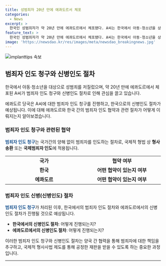 ```yaml
---
title: 성범죄자 20년 만에 에콰도르서 체포
categories:
  - News
excerpt: >
  한국인 성범죄자가 약 20년 만에 에콰도르에서 체포됐다. A씨는 한국에서 아동·청소년을 상대로 성범죄를 저지른 이력이 있으며, 5가지 혐의에 대해 기소 중지된 상태였다. A씨의 폭력성과 증거가 확인되었으며, 한국 법무부는 A씨에 대한 범죄인 인도 청구를 진행 중이다. 에콰도르 당국은 피구금자 신병을 한국으로 넘기기 위한 절차를 밟을 예정이다. A씨는 2006년 불법으로 에콰도르에 입국한 것으로 추정되며, 현지에서 사업을 운영하고 있었다. #에콰도르 #아동성범죄자
feature_text: >
  한국인 성범죄자가 약 20년 만에 에콰도르에서 체포됐다. A씨는 한국에서 아동·청소년을 상대로 성범죄를 저지른 이력이 있으며, 5가지 혐의에 대해 기소 중지된 상태였다. A씨의 폭력성과 증거가 확인되었으며, 한국 법무부는 A씨에 대한 범죄인 인도 청구를 진행 중이다. 에콰도르 당국은 피구금자 신병을 한국으로 넘기기 위한 절차를 밟을 예정이다. A씨는 2006년 불법으로 에콰도르에 입국한 것으로 추정되며, 현지에서 사업을 운영하고 있었다. #에콰도르 #아동성범죄자
image: 'https://newsdao.kr/res/images/meta/newsdao_breakingnews.jpg'
---
```


<p><img src="https://newsdao.kr/res/images/meta/newsdao_breakingnews.jpg" alt="implanttips 속보" /></p>

<h2 data-ke-size="size26">범죄자 인도 청구와 신병인도 절차</h2>

<p>한국에서 아동·청소년을 대상으로 성범죄를 저질렀으며, 약 20년 만에 에콰도르에서 체포된 A씨가 범죄자 인도 청구와 신병인도 절차로 인해 관심을 끌고 있습니다.</p>

<p data-ke-size="size16">에콰도르 당국은 A씨에 대한 범죄자 인도 청구를 진행하고, 한국으로의 신병인도 절차가 예상됩니다. 이에 대해 에콰도르와 한국 간의 범죄자 인도 협약과 관련 절차가 어떻게 이뤄지는지 알아보겠습니다.</p>

<h3 data-ke-size="size24">범죄자 인도 청구와 관련된 협약</h3>

<p><b><span style="color: #1a5490;">범죄자 인도 청구</span></b>는 국가간의 양해 없이 범죄자를 인도하는 절차로, 국제적 형법 상 <b>형사송환</b> 또는 <b>국제범죄자 인도</b>에 적용됩니다.</p>

<table>
    <tr>
        <td style="text-align: center; width: 250px;"><b>국가</b></td>
        <td style="text-align: center; width: 250px;"><b>협약 여부</b></td>
    </tr>
    <tr>
        <td style="text-align: center; height: 17px;"><b>한국</b></td>
        <td style="text-align: center; height: 17px;"><b>어떤 협약이 있는지 여부</b></td>
    </tr>
    <tr>
        <td style="text-align: center; height: 17px;"><b>에콰도르</b></td>
        <td style="text-align: center; height: 17px;"><b>어떤 협약이 있는지 여부</b></td>
    </tr>
</table>

<h3 data-ke-size="size24">범죄자 인도 신병(신병인도) 절차</h3>

<p><b><span style="color: #1a5490;">범죄자 인도 청구</span></b>가 처리된 이후, 한국에서의 범죄자 인도 절차와 에콰도르에서의 신병인도 절차가 진행될 것으로 예상됩니다.</p>

<ul>
    <li><b>한국에서의 신병인도 절차</b>: 어떻게 진행되는지?</li>
    <li><b>에콰도르에서의 신병인도 절차</b>: 어떻게 진행되는지?</li>
</ul>

<p data-ke-size="size16">이러한 범죄자 인도 청구와 신병인도 절차는 양국 간 협력을 통해 범죄자에 대한 책임을 추구하고, 국제적 형사사법 제도를 통해 공정한 재판을 받을 수 있도록 하는 중요한 과정입니다.</p>

<hr>

<p data-ke-size="size16">&nbsp;</p>

